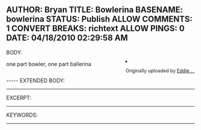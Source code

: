 AUTHOR: Bryan
TITLE: Bowlerina
BASENAME: bowlerina
STATUS: Publish
ALLOW COMMENTS: 1
CONVERT BREAKS: richtext
ALLOW PINGS: 0
DATE: 04/18/2010 02:29:58 AM
-----
BODY:

<div style="float: right; margin-left: 10px; margin-bottom: 10px;">
<a href="http://www.flickr.com/photos/eddielaw/4339848599/" title="photo sharing"><img src="http://farm5.static.flickr.com/4051/4339848599_2a2caf618a_m.jpg" alt="" style="border: solid 2px #000000;" /></a>
<br />
<span style="font-size: 0.9em; margin-top: 0px;">
<a href="http://www.flickr.com/photos/eddielaw/4339848599/"></a>
<br />
Originally uploaded by <a href="http://www.flickr.com/people/eddielaw/">Eddie . .</a>
</span>
</div>
one part bowler, one part ballerina
<br clear="all" />
-----
EXTENDED BODY:

-----
EXCERPT:

-----
KEYWORDS:

-----


